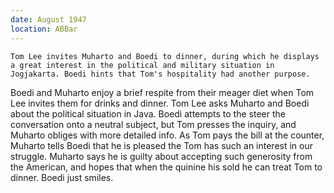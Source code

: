 ```yaml
---
date: August 1947
location: ABBar
---
```


```synopsis
Tom Lee invites Muharto and Boedi to dinner, during which he displays a great interest in the political and military situation in Jogjakarta. Boedi hints that Tom's hospitality had another purpose.
```

Boedi and Muharto enjoy a brief respite from their meager diet when Tom Lee invites them for drinks and dinner. Tom Lee asks Muharto and Boedi about the
political situation in Java. Boedi attempts to the steer the
conversation onto a neutral subject, but Tom presses the inquiry, and
Muharto obliges with more detailed info. As Tom pays the bill at the counter, Muharto tells Boedi that he is pleased the Tom has such an interest in our struggle.
Muharto says he is guilty about accepting such generosity from the
American, and hopes that when the quinine his sold he can treat Tom to
dinner. Boedi just smiles.

